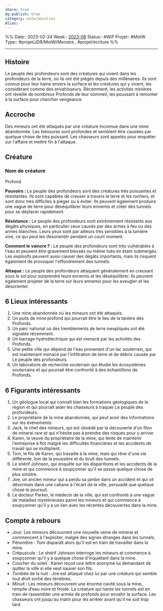 ```yaml
---
share: true 
dg-publish: true
category: motw/monstres
Alias:
---
```

%%
Date:: 2023-02-24
Week:: [2023-08](../../week/2023-08.md)
Status:: #WiP 
Projet:: #MotW 
Type:: #projet/JDR/MotW/Monstre , #projet/écriture
%%
***  

## Histoire

Le peuple des profondeurs sont des créatures qui vivent dans les profondeurs de la terre, où ils ont été piégés depuis des millénaires. Ils sont connus pour leur haine envers la surface et les créatures qui y vivent, les considérant comme des envahisseurs. Récemment, les activités minières ont réveillé de nombreux Profonds de leur sommeil, les poussant à remonter à la surface pour chercher vengeance.

## Accroche

Des mineurs ont été attaqués par une créature inconnue dans une mine abandonnée. Les blessures sont profondes et semblent être causées par quelque chose de très puissant. Les chasseurs sont appelés pour enquêter sur l'affaire et mettre fin à l'attaque.

## Créature

### Nom de créature

Profond

**Pouvoirs :** Le peuple des profondeurs sont des créatures très puissantes et résistantes. Ils sont capables de creuser à travers la terre et les rochers, et sont donc très difficiles à piéger ou à éviter. Ils peuvent également produire une vague de terre pour déséquilibrer leurs ennemis et créer des tunnels pour se déplacer rapidement.

**Résistance :** Le peuple des profondeurs sont extrêmement résistants aux dégâts physiques, en particulier ceux causés par des armes à feu ou des armes blanches. Leurs yeux sont par ailleurs très sensibles à la lumière vive, ce qui peut les désorienter pendant un court moment.

**Comment le vaincre ? :** Le peuple des profondeurs sont très vulnérables à l'eau et peuvent être gravement blessés ou même tués en étant submergés. Les explosifs peuvent aussi causer des dégâts importants, mais ils risquent également de provoquer l'effondrement des tunnels.

**Attaque :** Le peuple des profondeurs attaquent généralement en creusant sous le sol pour surprendre leurs ennemis et les déséquilibrer. Ils peuvent également projeter de la terre sur leurs ennemis pour les aveugler et les désorienter.

## 6 Lieux intéressants

1.  Une mine abandonnée où les mineurs ont été attaqués.
2.  Un puits de mine profond qui pourrait être le lieu de la tanière des Profonds.
3.  Un parc national où des tremblements de terre inexpliqués ont été signalés récemment.
4.  Un barrage hydroélectrique qui est menacé par les activités des Profonds.
5.  Une petite ville qui dépend de l'eau provenant d'un lac souterrain, qui est maintenant menacé par l'infiltration de terre et de débris causée par Le peuple des profondeurs.
6.  Un laboratoire de recherche souterrain qui étudie les écosystèmes souterrains et qui pourrait être confronté à des échantillons de Profonds.

## 6 Figurants intéressants

1.  Un géologue local qui connaît bien les formations géologiques de la région et qui pourrait aider les chasseurs à traquer Le peuple des profondeurs.
2.  Le propriétaire de la mine abandonnée, qui peut avoir des informations sur les événements.
3.  Jack, le chef des mineurs, qui est obsédé par la découverte d'un filon de minerai rare et qui n'hésite pas à prendre des risques pour y arriver.
4.  Karen, la veuve du propriétaire de la mine, qui tente de maintenir l'entreprise à flot malgré les difficultés financières et les accidents de travail qui se multiplient.
5.  Tom, le fils de Karen, qui travaille à la mine, mais qui rêve d'une vie différente, loin de la poussière et du bruit des tunnels.
6.  Le shérif Johnson, qui enquête sur les disparitions et les accidents de la mine et qui commence à soupçonner qu'il se passe quelque chose de plus sinistre.
7.  Joe, un ancien mineur qui a perdu sa jambe dans un accident et qui vit désormais dans une cabane à l'écart de la ville, persuadé que quelque chose le poursuit.
8.  Le docteur Parker, le médecin de la ville, qui est confronté à une vague de maladies mystérieuses parmi les mineurs et qui commence à soupçonner qu'il y a un lien avec les récentes découvertes dans la mine.

## Compte à rebours

- Jour: Les mineurs découvrent une nouvelle veine de minerai et commencent à l'exploiter, malgré des signes étranges dans les tunnels. 
- Pénombre : Tom disparaît alors qu'il est en train de travailler dans la mine.
- Crépuscule : Le shérif Johnson interroge les mineurs et commence à soupçonner qu'il y a quelque chose d'inquiétant dans la mine.
- Coucher du soleil : Karen reçoit une lettre anonyme lui demandant de quitter la ville si elle veut sauver son fils. 
- Tombée de la nuit  : Joe est attaqué chez lui par une créature qui semble tout droit sortie des ténèbres. 
- Minuit : Les mineurs découvrent une énorme cavité sous la mine, remplie d'eau noire et froide. La créature qui hante les tunnels est en train de rassembler une armée de profonds pour envahir la surface. Les chasseurs ont jusqu'au matin pour les arrêter avant qu'il ne soit trop tard.